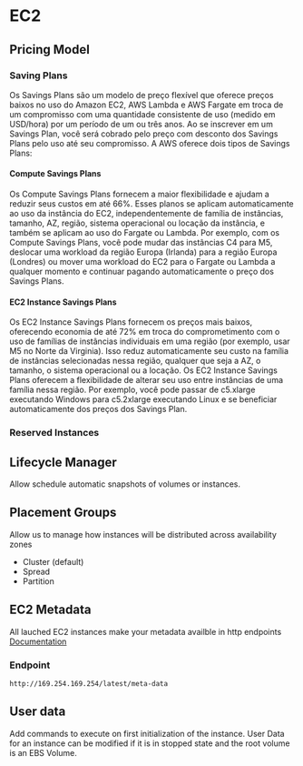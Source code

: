# EC2

## Pricing Model

### Saving Plans

Os Savings Plans são um modelo de preço flexível que oferece preços baixos no uso do Amazon EC2, AWS Lambda e AWS Fargate em troca de um compromisso com uma quantidade consistente de uso (medido em USD/hora) por um período de um ou três anos. Ao se inscrever em um Savings Plan, você será cobrado pelo preço com desconto dos Savings Plans pelo uso até seu compromisso. A AWS oferece dois tipos de Savings Plans:

#### Compute Savings Plans

Os Compute Savings Plans fornecem a maior flexibilidade e ajudam a reduzir seus custos em até 66%. Esses planos se aplicam automaticamente ao uso da instância do EC2, independentemente de família de instâncias, tamanho, AZ, região, sistema operacional ou locação da instância, e também se aplicam ao uso do Fargate ou Lambda. Por exemplo, com os Compute Savings Plans, você pode mudar das instâncias C4 para M5, deslocar uma workload da região Europa (Irlanda) para a região Europa (Londres) ou mover uma workload do EC2 para o Fargate ou Lambda a qualquer momento e continuar pagando automaticamente o preço dos Savings Plans.

#### EC2 Instance Savings Plans

Os EC2 Instance Savings Plans fornecem os preços mais baixos, oferecendo economia de até 72% em troca do comprometimento com o uso de famílias de instâncias individuais em uma região (por exemplo, usar M5 no Norte da Virginia). Isso reduz automaticamente seu custo na família de instâncias selecionadas nessa região, qualquer que seja a AZ, o tamanho, o sistema operacional ou a locação. Os EC2 Instance Savings Plans oferecem a flexibilidade de alterar seu uso entre instâncias de uma família nessa região. Por exemplo, você pode passar de c5.xlarge executando Windows para c5.2xlarge executando Linux e se beneficiar automaticamente dos preços dos Savings Plan.

### Reserved Instances

## Lifecycle Manager

Allow schedule automatic snapshots of volumes or instances.

## Placement Groups

Allow us to manage how instances will be distributed across availability zones

* Cluster (default)
* Spread
* Partition

## EC2 Metadata

All lauched EC2 instances make your metadata availble in http endpoints [Documentation](https://docs.aws.amazon.com/pt_br/AWSEC2/latest/UserGuide/ec2-instance-metadata.html)

### Endpoint

``` http://169.254.169.254/latest/meta-data ```


## User data
Add commands to execute on first initialization of the instance.
User Data for an instance can be modified if it is in stopped state and the root volume is an EBS Volume.